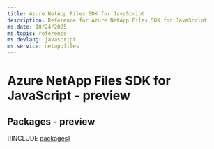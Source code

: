 ```yaml
---
title: Azure NetApp Files SDK for JavaScript
description: Reference for Azure NetApp Files SDK for JavaScript
ms.date: 10/24/2025
ms.topic: reference
ms.devlang: javascript
ms.service: netappfiles
---
```

# Azure NetApp Files SDK for JavaScript - preview
## Packages - preview
[!INCLUDE [packages](netapp-files-index.md)]